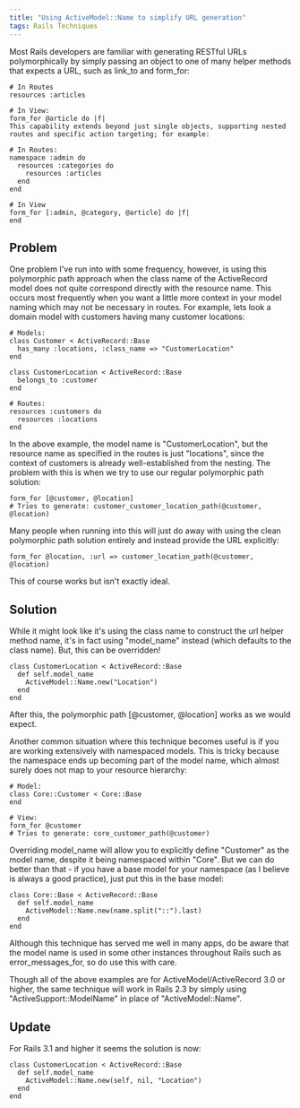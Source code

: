 ```yaml
---
title: "Using ActiveModel::Name to simplify URL generation"
tags: Rails Techniques
---
```


Most Rails developers are familiar with generating RESTful URLs polymorphically by simply passing an object to one of many helper methods that expects a URL, such as link_to and form_for:

    # In Routes
    resources :articles

    # In View:
    form_for @article do |f|
    This capability extends beyond just single objects, supporting nested routes and specific action targeting; for example:

    # In Routes:
    namespace :admin do
      resources :categories do
        resources :articles
      end
    end

    # In View
    form_for [:admin, @category, @article] do |f|
    end

## Problem ##

One problem I've run into with some frequency, however, is using this polymorphic path approach when the class name of the ActiveRecord model does not quite correspond directly with the resource name. This occurs most frequently when you want a little more context in your model naming which may not be necessary in routes. For example, lets look a domain model with customers having many customer locations:

    # Models:
    class Customer < ActiveRecord::Base
      has_many :locations, :class_name => "CustomerLocation"
    end

    class CustomerLocation < ActiveRecord::Base
      belongs_to :customer
    end

    # Routes:
    resources :customers do
      resources :locations
    end

In the above example, the model name is "CustomerLocation", but the resource name as specified in the routes is just "locations", since the context of customers is already well-established from the nesting. The problem with this is when we try to use our regular polymorphic path solution:

    form_for [@customer, @location]
    # Tries to generate: customer_customer_location_path(@customer, @location)

Many people when running into this will just do away with using the clean polymorphic path solution entirely and instead provide the URL explicitly:

    form_for @location, :url => customer_location_path(@customer, @location)

This of course works but isn't exactly ideal.

## Solution ##

While it might look like it's using the class name to construct the url helper method name, it's in fact using "model_name" instead (which defaults to the class name). But, this can be overridden!

    class CustomerLocation < ActiveRecord::Base
      def self.model_name
        ActiveModel::Name.new("Location")
      end
    end

After this, the polymorphic path [@customer, @location] works as we would expect.

Another common situation where this technique becomes useful is if you are working extensively with namespaced models. This is tricky because the namespace ends up becoming part of the model name, which almost surely does not map to your resource hierarchy:

    # Model:
    class Core::Customer < Core::Base
    end

    # View:
    form_for @customer
    # Tries to generate: core_customer_path(@customer)
  
Overriding model_name will allow you to explicitly define "Customer" as the model name, despite it being namespaced within "Core". But we can do better than that - if you have a base model for your namespace (as I believe is always a good practice), just put this in the base model:

    class Core::Base < ActiveRecord::Base
      def self.model_name
        ActiveModel::Name.new(name.split("::").last)
      end
    end

Although this technique has served me well in many apps, do be aware that the model name is used in some other instances throughout Rails such as error_messages_for, so do use this with care.

Though all of the above examples are for ActiveModel/ActiveRecord 3.0 or higher, the same technique will work in Rails 2.3 by simply using "ActiveSupport::ModelName" in place of "ActiveModel::Name".

## Update ##

For Rails 3.1 and higher it seems the solution is now:

    class CustomerLocation < ActiveRecord::Base
      def self.model_name
        ActiveModel::Name.new(self, nil, "Location")
      end
    end

    